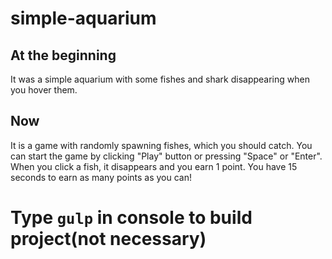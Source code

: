 # simple-aquarium
## At the beginning
It was a simple aquarium with some fishes and shark disappearing when you hover them.
## Now
It is a game with randomly spawning fishes, which you should catch. You can start the game by clicking "Play" button or pressing "Space" or "Enter". 
When you click a fish, it disappears and you earn 1 point. You have 15 seconds to earn as many points as you can!

# Type `gulp` in console to build project(not necessary)
